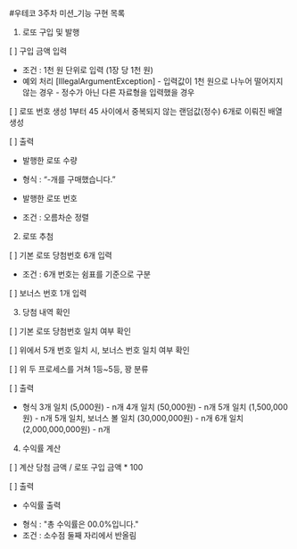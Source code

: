 #우테코 3주차 미션_기능 구현 목록


1. 로또 구입 및 발행

  [ ] 구입 금액 입력
   * 조건 : 1천 원 단위로 입력 (1장 당 1천 원)
   * 예외 처리 [IllegalArgumentException]
    - 입력값이 1천 원으로 나누어 떨어지지 않는 경우 
    - 정수가 아닌 다른 자료형을 입력했을 경우
		
  [ ] 로또 번호 생성
   1부터 45 사이에서 중복되지 않는 랜덤값(정수) 6개로 이뤄진 배열 생성
		
  [ ] 출력
   - 발행한 로또 수량
   * 형식 : “-개를 구매했습니다.”
   - 발행한 로또 번호
   * 조건 : 오름차순 정렬



2. 로또 추첨

  [ ] 기본 로또 당첨번호 6개 입력
   * 조건 : 6개 번호는 쉼표를 기준으로 구분

  [ ] 보너스 번호 1개 입력



3. 당첨 내역 확인

  [ ] 기본 로또 당첨번호 일치 여부 확인

  [ ] 위에서 5개 번호 일치 시, 보너스 번호 일치 여부 확인

  [ ] 위 두 프로세스를 거쳐 1등~5등, 꽝 분류

  [ ] 출력
   * 형식 
   3개 일치 (5,000원) - n개
   4개 일치 (50,000원) - n개
   5개 일치 (1,500,000원) - n개
   5개 일치, 보너스 볼 일치 (30,000,000원) - n개
   6개 일치 (2,000,000,000원) - n개



4. 수익률 계산

  [ ] 계산
   당첨 금액 / 로또 구입 금액 * 100

  [ ] 출력
   - 수익률 출력
   * 형식 : "총 수익률은 00.0%입니다."
   * 조건 : 소수점 둘째 자리에서 반올림